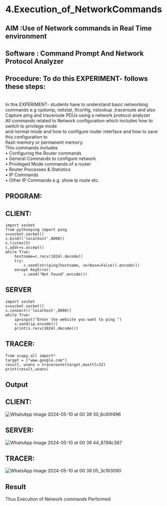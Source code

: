 # 4.Execution_of_NetworkCommands
## AIM :Use of Network commands in Real Time environment
## Software : Command Prompt And Network Protocol Analyzer
## Procedure: To do this EXPERIMENT- follows these steps:
<BR>
In this EXPERIMENT- students have to understand basic networking commands e.g cpdump, netstat, ifconfig, nslookup ,traceroute and also Capture ping and traceroute PDUs using a network protocol analyzer 
<BR>
All commands related to Network configuration which includes how to switch to privilege mode
<BR>
and normal mode and how to configure router interface and how to save this configuration to
<BR>
flash memory or permanent memory.
<BR>
This commands includes
<BR>
• Configuring the Router commands
<BR>
• General Commands to configure network
<BR>
• Privileged Mode commands of a router 
<BR>
• Router Processes & Statistics
<BR>
• IP Commands
<BR>
• Other IP Commands e.g. show ip route etc.
<BR>

## PROGRAM:
## CLIENT:
```
import socket 
from pythonping import ping 
s=socket.socket() 
s.bind(('localhost',8000)) 
s.listen(5) 
c,addr=s.accept() 
while True: 
    hostname=c.recv(1024).decode() 
    try: 
        c.send(str(ping(hostname, verbose=False)).encode()) 
    except KeyError: 
        c.send("Not Found".encode())
```

## SERVER
```
import socket 
s=socket.socket() 
s.connect(('localhost',8000)) 
while True: 
    ip=input("Enter the website you want to ping ") 
    s.send(ip.encode()) 
    print(s.recv(1024).decode())
```

## TRACER:

```
from scapy.all import* 
target = ["www.google.com"] 
result, unans = traceroute(target,maxttl=32) 
print(result,unans)
```


## Output
## CLIENT:
![WhatsApp Image 2024-05-10 at 00 39 30_6c60f496](https://github.com/Johnydj123/4.Execution_of_NetworkCommends/assets/145953459/dabf0b56-a340-4f4b-9cc2-727e6494c339)

## SERVER:
![WhatsApp Image 2024-05-10 at 00 39 44_8788c387](https://github.com/Johnydj123/4.Execution_of_NetworkCommends/assets/145953459/70ee469f-e66b-4ca6-9205-1cf4ab63fb51)

## TRACER:
![WhatsApp Image 2024-05-10 at 00 39 05_3c163090](https://github.com/Johnydj123/4.Execution_of_NetworkCommends/assets/145953459/fe86accc-68d1-4edf-8b4e-0a53904bbf09)


## Result
Thus Execution of Network commands Performed 

